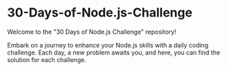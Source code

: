 # 30-Days-of-Node.js-Challenge

Welcome to the "30 Days of Node.js Challenge" repository!

Embark on a journey to enhance your Node.js skills with a daily coding challenge.
Each day, a new problem awaits you, and here, you can find the solution for each challenge.



